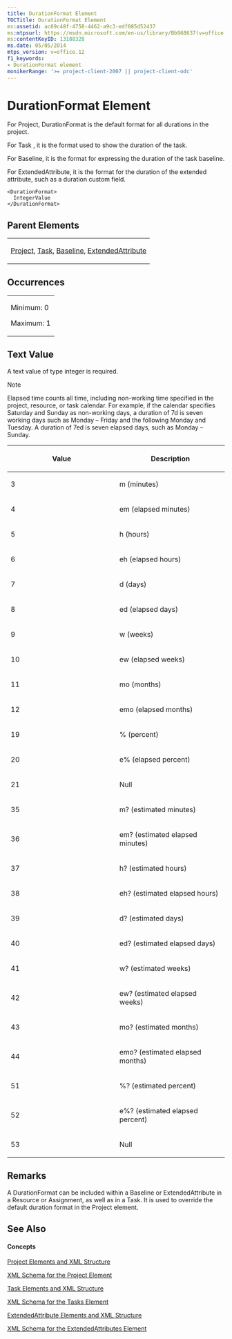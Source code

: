 ```yaml
---
title: DurationFormat Element
TOCTitle: DurationFormat Element
ms:assetid: ac69c48f-4758-4462-a9c3-edf085d52437
ms:mtpsurl: https://msdn.microsoft.com/en-us/library/Bb968637(v=office.12)
ms:contentKeyID: 13188328
ms.date: 05/05/2014
mtps_version: v=office.12
f1_keywords:
- DurationFormat element
monikerRange: '>= project-client-2007 || project-client-odc'
---
```


# DurationFormat Element




For Project, DurationFormat is the default format for all durations in the project.

For Task , it is the format used to show the duration of the task.

For Baseline, it is the format for expressing the duration of the task baseline.

For ExtendedAttribute, it is the format for the duration of the extended attribute, such as a duration custom field.

    <DurationFormat>
      IntegerValue
    </DurationFormat>

## Parent Elements

<table>
<colgroup>
<col style="width: 100%" />
</colgroup>
<tbody>
<tr class="odd">
<td><p><a href="bb968701(v=office.12).md">Project</a>, <a href="bb968487(v=office.12).md">Task</a>, <a href="bb968599(v=office.12).md">Baseline</a>, <a href="bb968669(v=office.12).md">ExtendedAttribute</a></p></td>
</tr>
</tbody>
</table>

## Occurrences

<table>
<colgroup>
<col style="width: 100%" />
</colgroup>
<tbody>
<tr class="odd">
<td><p>Minimum: 0</p>
<p>Maximum: 1</p></td>
</tr>
</tbody>
</table>

## Text Value

A text value of type integer is required.


> [!NOTE]
> Elapsed time counts all time, including non-working time specified in the project, resource, or task calendar. For example, if the calendar specifies Saturday and Sunday as non-working days, a duration of 7d is seven working days such as Monday – Friday and the following Monday and Tuesday. A duration of 7ed is seven elapsed days, such as Monday – Sunday.


<table>
<colgroup>
<col style="width: 50%" />
<col style="width: 50%" />
</colgroup>
<thead>
<tr class="header">
<th><p>Value</p></th>
<th><p>Description</p></th>
</tr>
</thead>
<tbody>
<tr class="odd">
<td><p>3</p></td>
<td><p>m (minutes)</p></td>
</tr>
<tr class="even">
<td><p>4</p></td>
<td><p>em (elapsed minutes)</p></td>
</tr>
<tr class="odd">
<td><p>5</p></td>
<td><p>h (hours)</p></td>
</tr>
<tr class="even">
<td><p>6</p></td>
<td><p>eh (elapsed hours)</p></td>
</tr>
<tr class="odd">
<td><p>7</p></td>
<td><p>d (days)</p></td>
</tr>
<tr class="even">
<td><p>8</p></td>
<td><p>ed (elapsed days)</p></td>
</tr>
<tr class="odd">
<td><p>9</p></td>
<td><p>w (weeks)</p></td>
</tr>
<tr class="even">
<td><p>10</p></td>
<td><p>ew (elapsed weeks)</p></td>
</tr>
<tr class="odd">
<td><p>11</p></td>
<td><p>mo (months)</p></td>
</tr>
<tr class="even">
<td><p>12</p></td>
<td><p>emo (elapsed months)</p></td>
</tr>
<tr class="odd">
<td><p>19</p></td>
<td><p>% (percent)</p></td>
</tr>
<tr class="even">
<td><p>20</p></td>
<td><p>e% (elapsed percent)</p></td>
</tr>
<tr class="odd">
<td><p>21</p></td>
<td><p>Null</p></td>
</tr>
<tr class="even">
<td><p>35</p></td>
<td><p>m? (estimated minutes)</p></td>
</tr>
<tr class="odd">
<td><p>36</p></td>
<td><p>em? (estimated elapsed minutes)</p></td>
</tr>
<tr class="even">
<td><p>37</p></td>
<td><p>h? (estimated hours)</p></td>
</tr>
<tr class="odd">
<td><p>38</p></td>
<td><p>eh? (estimated elapsed hours)</p></td>
</tr>
<tr class="even">
<td><p>39</p></td>
<td><p>d? (estimated days)</p></td>
</tr>
<tr class="odd">
<td><p>40</p></td>
<td><p>ed? (estimated elapsed days)</p></td>
</tr>
<tr class="even">
<td><p>41</p></td>
<td><p>w? (estimated weeks)</p></td>
</tr>
<tr class="odd">
<td><p>42</p></td>
<td><p>ew? (estimated elapsed weeks)</p></td>
</tr>
<tr class="even">
<td><p>43</p></td>
<td><p>mo? (estimated months)</p></td>
</tr>
<tr class="odd">
<td><p>44</p></td>
<td><p>emo? (estimated elapsed months)</p></td>
</tr>
<tr class="even">
<td><p>51</p></td>
<td><p>%? (estimated percent)</p></td>
</tr>
<tr class="odd">
<td><p>52</p></td>
<td><p>e%? (estimated elapsed percent)</p></td>
</tr>
<tr class="even">
<td><p>53</p></td>
<td><p>Null</p></td>
</tr>
</tbody>
</table>

## Remarks

A DurationFormat can be included within a Baseline or ExtendedAttribute in a Resource or Assignment, as well as in a Task. It is used to override the default duration format in the Project element.

## See Also

#### Concepts

[Project Elements and XML Structure](bb968439\(v=office.12\).md)

[XML Schema for the Project Element](bb968695\(v=office.12\).md)

[Task Elements and XML Structure](bb968475\(v=office.12\).md)

[XML Schema for the Tasks Element](bb968415\(v=office.12\).md)

[ExtendedAttribute Elements and XML Structure](bb968579\(v=office.12\).md)

[XML Schema for the ExtendedAttributes Element](bb968705\(v=office.12\).md)

